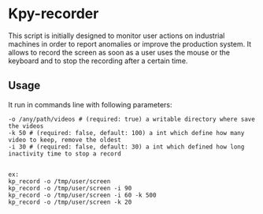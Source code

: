 Kpy-recorder
============

This script is initially designed to monitor user actions on industrial machines in order 
to report anomalies or improve the production system. 
It allows to record the screen as soon as a user uses the mouse or the keyboard and to stop
the recording after a certain time.

Usage
-----

It run in commands line with following parameters:

    -o /any/path/videos # (required: true) a writable directory where save the videos
    -k 50 # (required: false, default: 100) a int which define how many video to keep, remove the oldest
    -i 30 # (required: false, default: 30) a int which defined how long inactivity time to stop a record
    
    
    ex:
    kp_record -o /tmp/user/screen
    kp_record -o /tmp/user/screen -i 90
    kp_record -o /tmp/user/screen -i 60 -k 500
    kp_record -o /tmp/user/screen -k 20

